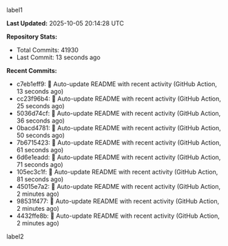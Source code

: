 
label1 
<!-- ACTIVITY_START -->
**Last Updated:** 2025-10-05 20:14:28 UTC

**Repository Stats:**
- Total Commits: 41930
- Last Commit: 13 seconds ago

**Recent Commits:**
- c7eb1eff9: 🤖 Auto-update README with recent activity (GitHub Action, 13 seconds ago)
- cc23f96b4: 🤖 Auto-update README with recent activity (GitHub Action, 25 seconds ago)
- 5036d74cf: 🤖 Auto-update README with recent activity (GitHub Action, 36 seconds ago)
- 0bacd4781: 🤖 Auto-update README with recent activity (GitHub Action, 50 seconds ago)
- 7b6715423: 🤖 Auto-update README with recent activity (GitHub Action, 61 seconds ago)
- 6d6e1eadd: 🤖 Auto-update README with recent activity (GitHub Action, 71 seconds ago)
- 105ec3c1f: 🤖 Auto-update README with recent activity (GitHub Action, 81 seconds ago)
- 45015e7a2: 🤖 Auto-update README with recent activity (GitHub Action, 2 minutes ago)
- 98531f477: 🤖 Auto-update README with recent activity (GitHub Action, 2 minutes ago)
- 4432ffe8b: 🤖 Auto-update README with recent activity (GitHub Action, 2 minutes ago)
<!-- ACTIVITY_END -->

label2
